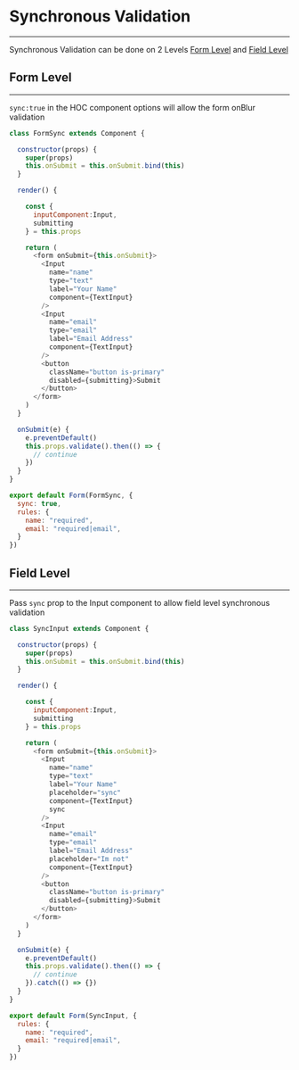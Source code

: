 # Synchronous Validation

---

Synchronous Validation can be done on 2 Levels [Form Level](#form-level) and [Field Level](#field-level)

## Form Level

---

`sync:true`  in the HOC component options will allow the form onBlur validation

```js
class FormSync extends Component {

  constructor(props) {
    super(props)
    this.onSubmit = this.onSubmit.bind(this)
  }

  render() {

    const {
      inputComponent:Input,
      submitting
    } = this.props

    return (
      <form onSubmit={this.onSubmit}>
        <Input
          name="name"
          type="text"
          label="Your Name"
          component={TextInput}
        />
        <Input
          name="email"
          type="email"
          label="Email Address"
          component={TextInput}
        />
        <button
          className="button is-primary"
          disabled={submitting}>Submit
        </button>
      </form>
    )
  }

  onSubmit(e) {
    e.preventDefault()
    this.props.validate().then(() => {
      // continue
    })
  }
}

export default Form(FormSync, {
  sync: true,
  rules: {
    name: "required",
    email: "required|email",
  }
})
```
 

## Field Level

---

Pass `sync` prop  to the Input component to allow field level synchronous validation

```js
class SyncInput extends Component {

  constructor(props) {
    super(props)
    this.onSubmit = this.onSubmit.bind(this)
  }

  render() {

    const {
      inputComponent:Input,
      submitting
    } = this.props

    return (
      <form onSubmit={this.onSubmit}>
        <Input
          name="name"
          type="text"
          label="Your Name"
          placeholder="sync"
          component={TextInput}
          sync
        />
        <Input
          name="email"
          type="email"
          label="Email Address"
          placeholder="Im not"
          component={TextInput}
        />
        <button
          className="button is-primary"
          disabled={submitting}>Submit
        </button>
      </form>
    )
  }

  onSubmit(e) {
    e.preventDefault()
    this.props.validate().then(() => {
      // continue
    }).catch(() => {})
  }
}

export default Form(SyncInput, {
  rules: {
    name: "required",
    email: "required|email",
  }
})
```


